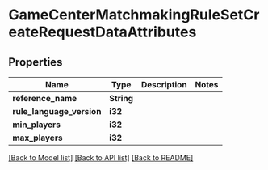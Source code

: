# GameCenterMatchmakingRuleSetCreateRequestDataAttributes

## Properties

Name | Type | Description | Notes
------------ | ------------- | ------------- | -------------
**reference_name** | **String** |  | 
**rule_language_version** | **i32** |  | 
**min_players** | **i32** |  | 
**max_players** | **i32** |  | 

[[Back to Model list]](../README.md#documentation-for-models) [[Back to API list]](../README.md#documentation-for-api-endpoints) [[Back to README]](../README.md)


